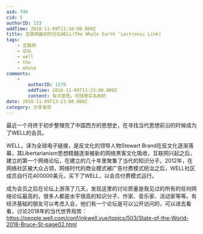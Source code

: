 ```yaml
---
aid: 746
cid: 5
authorID: 133
addTime: 2018-11-09T11:16:00.000Z
title: 互联网最初的论坛WELL(The Whole Earth 'Lectronic Link)
tags:
    - 互联网
    - 论坛
    - well
    - the
    - whole
comments:
    -
        authorID: 1270
        addTime: 2018-11-09T13:23:00.000Z
        content: 有点意思。可惜是实名制的
date: 2018-11-09T13:23:00.000Z
category: 分享发现
---
```


最近一个月终于初步整理完了中国西方的思想史，在寻找当代思想前沿的时候成为了WELL的会员。

WELL，译为全球电子链接，是反文化的领导人物Stewart Brand在反文化逐渐落幕，其Libertarianism思想精髓逐渐被新的网络黑客文化吸收，互联网兴起之后，建立的第一个网络论坛，在建立的几十年里聚集了当代的知识分子。2012年，在网络社区被大众占领，网络时代的商业模式被广告付费模式统治之后，WELL社区成员自行花400000美元，买下了WELL，以会员付费模式运行。

成为会员之后在论坛上游荡了几天，发现这里的讨论质量是我见过的所有的任何网络论坛最高的，很多人都是水平很高的知识分子、作家、音乐家、活动家等等。有经济基础的朋友可以考虑入会，他们有一个论坛是可以公开访问的，可以进去看看，讨论2018年的当代世界局势：https://people.well.com/conf/inkwell.vue/topics/503/State-of-the-World-2018-Bruce-St-page02.html
